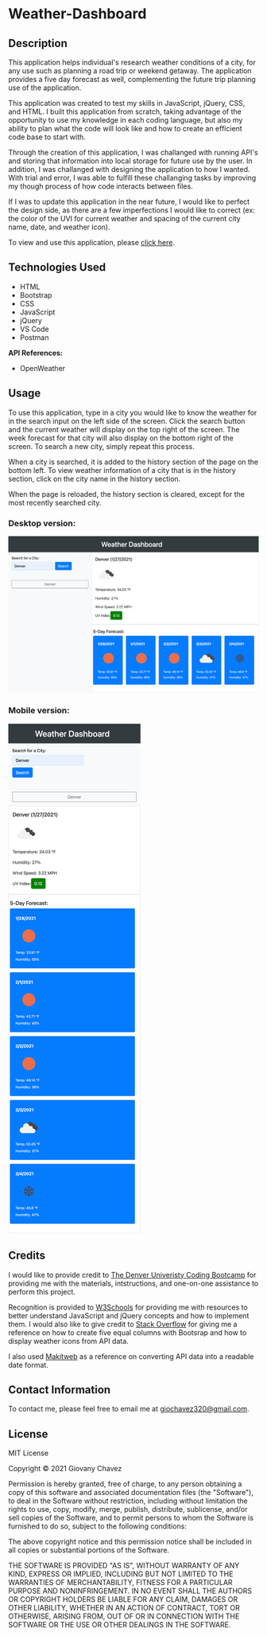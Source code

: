 # Weather-Dashboard

## Description 

This application helps individual's research weather conditions of a city, for any use such as planning a road trip or weekend getaway. The application provides a five day forecast as well, complementing the future trip planning use of the application.

This application was created to test my skills in JavaScript, jQuery, CSS, and HTML. I built this application from scratch, taking advantage of the opportunity to use my knowledge in each coding language, but also my ability to plan what the code will look like and how to create an efficient code base to start with.

Through the creation of this application, I was challanged with running API's and storing that information into local storage for future use by the user. In addition, I was challanged with designing the application to how I wanted. With trial and error, I was able to fulfill these challanging tasks by improving my though process of how code interacts between files.

If I was to update this application in the near future, I would like to perfect the design side, as there are a few imperfections I would like to correct (ex: the color of the UVI for current weather and spacing of the current city name, date, and weather icon).

To view and use this application, please [click here](https://glchavez.github.io/Weather-Dashboard/).


## Technologies Used

<ul>
<li>HTML</li>
<li>Bootstrap</li>
<li>CSS</li>
<li>JavaScript</li>
<li>jQuery</li>
<li>VS Code</li>
<li>Postman</li>
</ul>

<b>API References:</b>

<ul>
<li>OpenWeather</li> 
</ul>


## Usage 

To use this application, type in a city you would like to know the weather for in the search input on the left side of the screen. Click the search button and the current weather will display on the top right of the screen. The week forecast for that city will also display on the bottom right of the screen. To search a new city, simply repeat this process.

When a city is searched, it is added to the history section of the page on the bottom left. To view weather information of a city that is in the history section, click on the city name in the history section.

When the page is reloaded, the history section is cleared, except for the most recently searched city.

### Desktop version:

![Weather application layout](assets/images/website_desktop.png)


### Mobile version:

![Mobile layout](assets/images/website_mobile.png)


## Credits

I would like to provide credit to [The Denver Univeristy Coding Bootcamp](https://bootcamp.du.edu/coding/) for providing me with the materials, intstructions, and one-on-one assistance to perform this project.

Recognition is provided to [W3Schools](https://www.w3schools.com/) for providing me with resources to better understand JavaScript and jQuery concepts and how to implement them. I would also like to give credit to [Stack Overflow](https://stackoverflow.com/) for giving me a reference on how to create five equal columns with Bootsrap and how to display weather icons from API data.

I also used [Makitweb](https://makitweb.com/convert-unix-timestamp-to-date-time-with-javascript/) as a reference on converting API data into a readable date format.


## Contact Information

To contact me, please feel free to email me at giochavez320@gmail.com.


## License

MIT License

Copyright &copy; 2021 Giovany Chavez

Permission is hereby granted, free of charge, to any person obtaining a copy
of this software and associated documentation files (the "Software"), to deal
in the Software without restriction, including without limitation the rights
to use, copy, modify, merge, publish, distribute, sublicense, and/or sell
copies of the Software, and to permit persons to whom the Software is
furnished to do so, subject to the following conditions:

The above copyright notice and this permission notice shall be included in all
copies or substantial portions of the Software.

THE SOFTWARE IS PROVIDED "AS IS", WITHOUT WARRANTY OF ANY KIND, EXPRESS OR
IMPLIED, INCLUDING BUT NOT LIMITED TO THE WARRANTIES OF MERCHANTABILITY,
FITNESS FOR A PARTICULAR PURPOSE AND NONINFRINGEMENT. IN NO EVENT SHALL THE
AUTHORS OR COPYRIGHT HOLDERS BE LIABLE FOR ANY CLAIM, DAMAGES OR OTHER
LIABILITY, WHETHER IN AN ACTION OF CONTRACT, TORT OR OTHERWISE, ARISING FROM,
OUT OF OR IN CONNECTION WITH THE SOFTWARE OR THE USE OR OTHER DEALINGS IN THE
SOFTWARE.
